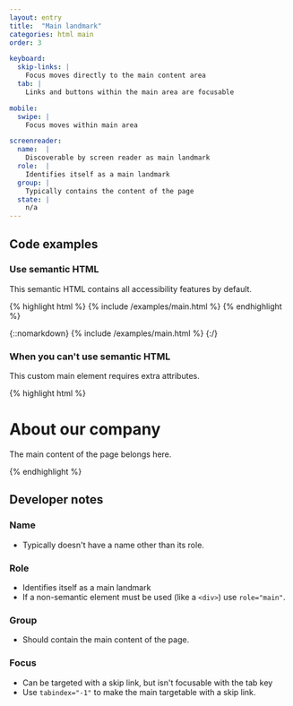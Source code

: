 ```yaml
---
layout: entry
title:  "Main landmark"
categories: html main
order: 3

keyboard:
  skip-links: |
    Focus moves directly to the main content area
  tab: |
    Links and buttons within the main area are focusable

mobile:
  swipe: |
    Focus moves within main area

screenreader:
  name:  |
    Discoverable by screen reader as main landmark
  role:  |
    Identifies itself as a main landmark
  group: |
    Typically contains the content of the page
  state: |
    n/a
---
```


## Code examples

### Use semantic HTML

This semantic HTML contains all accessibility features by default.


{% highlight html %}
{% include /examples/main.html %}
{% endhighlight %}

{::nomarkdown}
{% include /examples/main.html %}
{:/}


### When you can't use semantic HTML

This custom main element requires extra attributes.

{% highlight html %}
<div role="main" tabindex="-1" id="example-main"> 
  <h1>About our company</h1>
  <p>The main content of the page belongs here.</p>
</div>
{% endhighlight %}

## Developer notes

### Name
- Typically doesn't have a name other than its role.

### Role

- Identifies itself as a main landmark
- If a non-semantic element must be used (like a `<div>`) use `role="main"`.

### Group

- Should contain the main content of the page.

### Focus

- Can be targeted with a skip link, but isn't focusable with the tab key
- Use `tabindex="-1"` to make the main targetable with a skip link.


